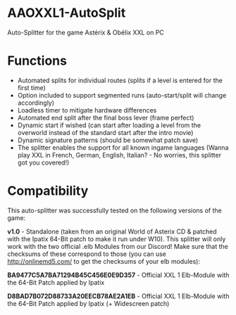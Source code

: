 # AAOXXL1-AutoSplit
Auto-Splitter for the game Astérix &amp; Obélix XXL on PC

# Functions
 - Automated splits for individual routes (splits if a level is entered for the first time)
 - Option included to support segmented runs (auto-start/split will change accordingly)
 - Loadless timer to mitigate hardware differences
 - Automated end split after the final boss lever (frame perfect)
 - Dynamic start if wished (can start after loading a level from the overworld instead of the standard start after the intro movie)
 - Dynamic signature patterns (should be somewhat patch save)
 - The splitter enables the support for all known ingame languages (Wanna play XXL in French, German, English, Italian? - No worries, this splitter got you covered!)
 
 # Compatibility
 This auto-splitter was successfully tested on the following versions of the game:
 
 **v1.0** - Standalone (taken from an original World of Asterix CD & patched with the Ipatix 64-Bit patch to make it run under W10).
 This splitter will only work with the two official .elb Modules from our Discord! Make sure that the checksums of these correspond to those (you can use http://onlinemd5.com/ to get the checksums of your elb modules):
 
**BA9477C5A7BA71294B45C456E0E9D357** - Official XXL 1 Elb-Module with the 64-Bit Patch applied by Ipatix

**D8BAD7B072D88733A20EECB78AE2A1EB** - Official XXL 1 Elb-Module with the 64-Bit Patch applied by Ipatix (+ Widescreen patch)
